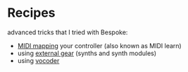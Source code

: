 # Recipes

advanced tricks that I tried with Bespoke:

- [MIDI mapping](midi_mapping.md) your controller (also known as MIDI learn)
- using [external gear](external_gear.md) (synths and synth modules)
- using [vocoder](vocoder.md)
